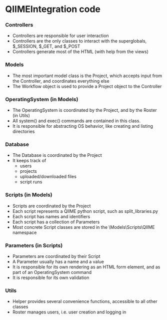 QIIMEIntegration code
=====================

### Controllers
* Controllers are responsible for user interaction
* Controllers are the only classes to interact with the superglobals, $_SESSION, $_GET, and $_POST
* Controllers generate most of the HTML (with help from the views)

### Models
* The most important model class is the Project, which accepts input from the Controller, and coordinates everything else
* The Workflow object is used to provide a Project object to the Controller

### OperatingSystem (in Models)
* The OperatingSystem is coordinated by the Project, and by the Roster (in Utils)
* All system() and exec() commands are contained in this class.
* It is responsible for abstracting OS behavior, like creating and listing directories

### Database
* The Database is coordinated by the Project
* It keeps track of 
	* users
	* projects
	* uploaded/downloaded files
	* script runs

### Scripts (in Models)
* Scripts are coordinated by the Project
* Each script represents a QIIME python script, such as split_libraries.py
* Each script has names and identifiers
* Each script has a collection of Parameters
* Most concrete Script classes are stored in the \Models\Scripts\QIIME namespace

### Parameters (in Scripts)
* Parameters are coordinated by their Script
* A Parameter usually has a name and a value
* It is responsible for its own rendering as an HTML form element, and as part of an OperatingSystem command
* It is responsible for its own validation

### Utils
* Helper provides several convenience functions, accessible to all other classes
* Roster manages users, i.e. user creation and logging in
